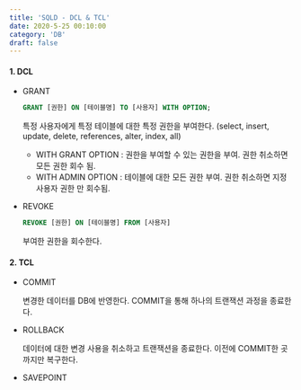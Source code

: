 ```yaml
---
title: 'SQLD - DCL & TCL'
date: 2020-5-25 00:10:00
category: 'DB'
draft: false
---
```


#### 

#### 1. DCL



* GRANT

  ```sql
  GRANT [권한] ON [테이블명] TO [사용자] WITH OPTION;
  ```
  
  특정 사용자에게 특정 테이블에 대한 특정 권한을 부여한다. (select, insert, update, delete, references, alter, index, all)

  * WITH GRANT OPTION : 권한을 부여할 수 있는 권한을 부여. 권한 취소하면 모든 권한 회수 됨.
  * WITH ADMIN OPTION : 테이블에 대한 모든 권한 부여. 권한 취소하면 지정 사용자 권한 만 회수됨.





* REVOKE

  ```sql
  REVOKE [권한] ON [테이블명] FROM [사용자]
  ```
  
  부여한 권한을 회수한다.





#### 2. TCL

* COMMIT

  변경한 데이터를 DB에 반영한다. COMMIT을 통해 하나의 트랜잭션 과정을 종료한다.



* ROLLBACK

  데이터에 대한 변경 사용을 취소하고 트랜잭션을 종료한다. 이전에 COMMIT한 곳까지만 복구한다.



* SAVEPOINT

  





